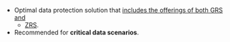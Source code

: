 - Optimal data protection solution that <u>includes the offerings of both GRS and
	- ZRS</u>. 
- Recommended for **critical data scenarios**.